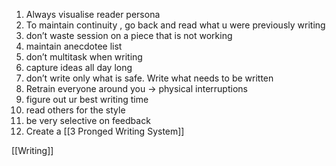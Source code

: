 1.  Always visualise reader persona
2.  To maintain continuity , go back and read what u were previously writing
3.  don’t waste session on a piece that is not working
4.  maintain anecdotee list
5.  don’t multitask when writing
6.  capture ideas all day long
7.  don’t write only what is safe. Write what needs to be written
8.  Retrain everyone around you → physical interruptions
9.  figure out ur best writing time
10.  read others for the style
11.  be very selective on feedback
12.  Create a [[3 Pronged Writing System]]



[[Writing]]